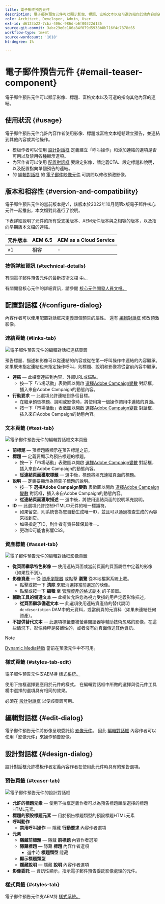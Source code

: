 ```yaml
---
title: 電子郵件預告元件
description: 電子郵件預告元件可以顯示影像、標題、富格文本以及可選的指向其他內容的連結。
role: Architect, Developer, Admin, User
exl-id: d6123b22-7cba-406c-986d-b6f00322d135
source-git-commit: 3abc29e0c186a84f079d5938b8b716f4c7378d65
workflow-type: tm+mt
source-wordcount: '1018'
ht-degree: 1%

---
```



# 電子郵件預告元件 {#email-teaser-component}

電子郵件預告元件可以顯示影像、標題、富格文本以及可選的指向其他內容的連結。

## 使用狀況 {#usage}

電子郵件預告元件允許內容作者使用影像、標題或富格文本輕鬆建立預告，並連結到其他內容或其他操作。

* 模板作者可以使用 [設計對話框](#design-dialog) 定義建立「呼叫操作」和添加連結的選項是否可用以及禁用各種顯示選項。
* 內容作者可以使用 [配置對話框](#configure-dialog) 要設定影像，請定義CTA、設定標題和說明，以及配置指向單個預告的連結。
* 的 [編輯對話框](image.md#edit-dialog) 的 [電子郵件映像元件](image.md) 可訪問以修改預激影像。

## 版本和相容性 {#version-and-compatibility}

電子郵件預告元件的當前版本是v1，該版本於2022年10月隨第x版電子郵件核心元件一起推出，本文檔對此進行了說明。

下表詳細說明了元件的所有受支援版本、AEM元件版本與之相容的版本，以及指向早期版本文檔的連結。

| 元件版本 | AEM 6.5 | AEM as a Cloud Service  |
|---|---|---|
| v1 | 相容 | - |

### 技術詳細資訊 {#technical-details}

有關電子郵件預告元件的最新技術文檔 [中。](https://adobe.com/go/aem_cmp_tech_email_teaser_v1)

有關開發核心元件的詳細資訊，請參閱 [核心元件開發人員文檔。](/help/developing/overview.md)

## 配置對話框 {#configure-dialog}

內容作者可以使用配置對話框來定義單個預告的屬性。 還有 [編輯對話框](#edit-dialog) 修改預激影像。

### 連結頁籤 {#links-tab}

![電子郵件預告元件的編輯對話框連結頁籤](/help/email/assets/email-teaser-edit-links.png)

預告標題、描述和影像可以從連結的內容或從在第一呼叫操作中連結的內容繼承。 如果既未指定連結也未指定操作呼叫，則標題、說明和影像將從當前內容中繼承。

* **連結**  — 此檔案連結到內容、外部URL或錨點。
   * 按一下「市場活動」表徵圖以開啟 [選擇Adobe Campaign變數](/help/email/campaign-variables.md) 對話框，插入來自Adobe Campaign的動態內容。
* **行動要求**  — 此選項允許連結到多個目標。
   * 在繼承預告標題、說明或影像時，將使用第一個操作調用中連結的頁面。
   * 按一下「市場活動」表徵圖以開啟 [選擇Adobe Campaign變數](/help/email/campaign-variables.md) 對話框，插入來自Adobe Campaign的動態內容。

### 文本頁籤 {#text-tab}

![電子郵件預告元件的編輯對話框文本頁籤](/help/email/assets/email-teaser-edit-text.png)

* **前標題**  — 預標題將顯示在預告標題之前。
* **標題**  — 定義要顯示為預告標題的標題。
   * 按一下「市場活動」表徵圖以開啟 [選擇Adobe Campaign變數](/help/email/campaign-variables.md) 對話框，插入來自Adobe Campaign的動態內容。
   * **從連結頁面獲取標題**  — 選中後，標題將填充連結頁面的標題。
* **說明**  — 定義要顯示為預告子標題的說明。
   * 按一下 **選擇Adobe Campaign變數** 表徵圖以開啟 [選擇Adobe Campaign變數](/help/email/campaign-variables.md) 對話框，插入來自Adobe Campaign的動態內容。
   * **從連結頁面獲取描述**  — 選中後，將使用連結頁面的說明填充說明。
* **ID**  — 此選項允許控制HTML中元件的唯一標識符。
   * 如果留空，則系統會為您自動生成唯一ID，並且可以通過檢查生成的內容來找到它。
   * 如果指定了ID，則作者有責任確保其唯一。
   * 更改ID可能會影響CSS。

### 資產標籤 {#asset-tab}

![電子郵件預告元件的編輯對話框影像頁籤](/help/email/assets/email-teaser-edit-image.png)

* **從頁面繼承特色影像**  — 使用連結頁面或當前頁面的頁面屬性中定義的影像（如果找不到）。
* **影像資產**  — 從 [資產瀏覽器](https://experienceleague.adobe.com/docs/experience-manager-cloud-service/sites/authoring/fundamentals/environment-tools.html) 或點擊 **瀏覽** 從本地檔案系統上載。
   * 點擊或按一下 **清除** 來取消選擇當前選定的映像。
   * 點擊或按一下 **編輯** 至 [管理資產的格式副本](https://experienceleague.adobe.com/docs/experience-manager-cloud-service/assets/manage/manage-digital-assets.html) 的子菜單。
* **輔助工具的備選文本**  — 此欄位允許您為視力受損的用戶定義影像描述。
   * **從頁面繼承備選文本**  — 此選項使用連結資產值的替代說明 `dc:description` DAM中的元資料，或當前頁的元資料（如果未連結任何資產）。
* **不提供替代文本**  — 此選項標籤要被螢幕閱讀器等輔助技術忽略的影像，在這些情況下，影像純粹是裝飾性的，或者沒有向頁面傳送其他資訊。

>[!NOTE]
>
>[Dynamic Media特徵](image.md#dynamic-media) 當前在預激元件中不可用。

### 樣式頁籤 {#styles-tab-edit}

電子郵件預告元件支AEM持 [樣式系統。](/help/get-started/authoring.md#component-styling)

使用下拉框選擇要應用於元件的樣式。 在編輯對話框中所做的選擇與從元件工具欄中選擇的選項具有相同的效果。

必須在 [設計對話框](#design-dialog) 以便該頁籤可用。

## 編輯對話框 {#edit-dialog}

電子郵件預告元件將影像呈現委託給 [影像元件](image.md)。 因此 [編輯對話框](image.md#edit-dialog) 內容作者可以使用「影像元件」來操作預告影像。

## 設計對話框 {#design-dialog}

設計對話框允許模板作者定義內容作者在使用此元件時具有的預告選項。

### 預告頁籤 {#teaser-tab}

![電子郵件預告元件的設計對話框](/help/email/assets/email-teaser-design.png)

* **允許的標題元素**  — 使用下拉框定義作者可以為預告標題類型選擇的標題HTML元素。
* **標題的預設標題元素**  — 用於預告標題類型的預設標題HTML元素
* **呼叫動作**
   * **禁用呼叫操作**  — 隱藏 **行動要求** 內容作者選項
* **元素**
   * **隱藏前標題**  — 隱藏 **前標題** 內容作者選項
   * **隱藏標題**  — 隱藏 **標題** 內容作者選項
      * 選中時 **標題類型** 隱藏
   * **顯示標題類型**
   * **隱藏說明**  — 隱藏 **說明** 內容作者選項
* **影像委託**  — 資訊性顯示，指示電子郵件預告委託影像處理的元件。

### 樣式頁籤 {#styles-tab}

電子郵件預告元件支AEM持 [樣式系統。](/help/get-started/authoring.md#component-styling)
